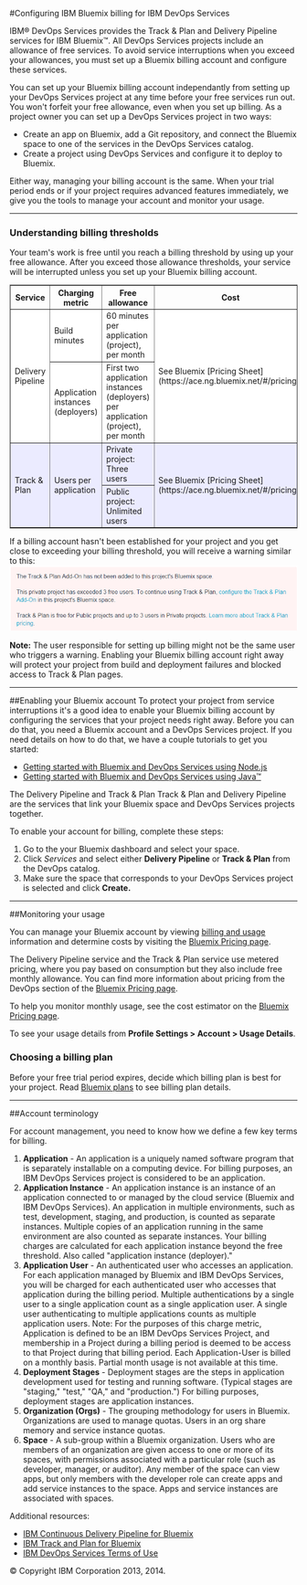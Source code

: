 #Configuring IBM Bluemix billing for IBM DevOps Services


IBM&reg; DevOps Services provides the Track & Plan and Delivery Pipeline services for IBM Bluemix&trade;.
All DevOps Services projects include an allowance of free services. To avoid service interruptions when you exceed your allowances, you must set up a Bluemix billing account and configure these services. 

You can set up your Bluemix billing account independantly from setting up your DevOps Services project at any time before your free services run out. You won't forfeit your free allowance, even when you set up billing. 
As a project owner you can set up a DevOps Services project in two ways:
* Create an app on Bluemix, add a Git repository, and connect the Bluemix space to one of the services in the DevOps Services catalog. 
* Create a project using DevOps Services and configure it to deploy to Bluemix.

Either way, managing your billing account is the same. When your trial period ends or if your project requires advanced features immediately, we give you the tools to manage your account and monitor your usage.

---

### Understanding billing thresholds

Your team's work is free until you reach a billing threshold by using up your free allowance. After you exceed those allowance thresholds, your service will be interrupted unless you set up your Bluemix billing account.

<table border="1" summary="" width="100%">
	<tbody>
		<tr>
			<th>Service</th>
			<th>Charging metric</th>
			<th>Free allowance</th>
			<th>Cost</th>
		</tr>
		<tr style="background-color: #FFFFFF">
			<td rowspan="2">Delivery Pipeline</td>
			<td>Build minutes</td>
			<td>60 minutes per application (project), per month</td>
			<td rowspan="2">See Bluemix [Pricing Sheet](https://ace.ng.bluemix.net/#/pricing/)</td>
		</tr>
		<tr style="background-color: #FFFFFF">
			<td>Application instances (deployers)</td>
			<td>First two application instances (deployers) per application (project), per month</td>
		</tr>
		<tr style="background-color: #EBEBFF">
			<td rowspan="2">Track &amp; Plan</td>
			<td rowspan="2">Users per application</td>
			<td>Private project: Three users</td>
			<td rowspan="2">See Bluemix [Pricing Sheet](https://ace.ng.bluemix.net/#/pricing/)</td>
		</tr>
		<tr style="background-color: #EBEBFF">
			<td>Public project: Unlimited users</td>
		</tr>
	</tbody>
</table> 

If a billing account hasn't been established for your project and you get close to exceeding your billing threshold, you will receive a warning similar to this:
![Billing warning](images/warn_track_plan.png)

**Note:** The user responsible for setting up billing might not be the same user who triggers a warning. Enabling your Bluemix billing account right away will protect your project from build and deployment failures and blocked access to Track & Plan pages.

---
##Enabling your Bluemix account
To protect your project from service interruptions it's a good idea to enable your Bluemix billing account by configuring the services that your project needs right away. Before you can do that, you need a Bluemix account and a DevOps Services project. If you need details on how to do that, we have a couple tutorials to get you started:
* [Getting started with Bluemix and DevOps Services using Node.js](https://hub.jazz.net/tutorials/jazzeditor/)
* [Getting started with Bluemix and DevOps Services using Java&trade;](https://hub.jazz.net/tutorials/jazzeditorjava/)

The Delivery Pipeline and Track & Plan Track & Plan and Delivery Pipeline are the services that link your Bluemix space and DevOps Services projects together.

To enable your account for billing, complete these steps:
1. Go to the your Bluemix dashboard and select your space. 
2. Click *Services* and select either **Delivery Pipeline** or **Track & Plan** from the DevOps catalog.
3. Make sure the space that corresponds to your DevOps Services project is selected and click **Create.**



---
##Monitoring your usage

You can manage your Bluemix account by viewing [billing and usage](https://www.ng.bluemix.net/docs/#acctmgmt/index-gentopic1.html#bil_usage) information and determine costs by visiting the [Bluemix Pricing page](https://bluemix.net/#/pricing).

The Delivery Pipeline service and the Track & Plan service
use metered pricing, where you pay based on consumption but they also include free
monthly allowance. You can find more information about pricing from the DevOps section of the 
[Bluemix Pricing page](https://bluemix.net/#/pricing).

To help you monitor monthly usage, see the cost estimator on the [Bluemix Pricing page](https://bluemix.net/#/pricing).

To see your usage details from **Profile Settings > Account > Usage Details**.


### Choosing a billing plan

Before your free trial period expires, decide which billing plan 
is best for your project. Read [Bluemix plans](https://www.ng.bluemix.net/docs/#acctmgmt/billing.html#bil_plan)
to see billing plan details.


---
##Account terminology

For account management, you need to know how we define a few key terms for billing. 
1. **Application** - An application is a uniquely named software program that is separately installable on 
a computing device. For billing purposes, an IBM DevOps Services 
project is considered to be an application.
2. **Application Instance** - An application instance is an instance of an application connected to or managed 
by the cloud service (Bluemix and IBM DevOps Services). An application in multiple environments, such as test, development, staging, and 
production, is counted as separate instances. Multiple copies of an application running in the same environment are also counted as separate instances. Your billing charges are calculated for each application instance beyond the free threshold. Also called "application instance (deployer)." 
3. **Application User** -  An authenticated user who accesses an application. For each application managed by Bluemix and IBM DevOps Services, you will be charged for each 
authenticated user who accesses that application during the billing period. Multiple authentications by a 
single user to a single application count as a single application user. A single user authenticating to 
multiple applications counts as multiple application users. 
Note: For the purposes of this charge metric, Application is defined to be an IBM DevOps Services 
Project, and membership in a Project during a billing period is deemed to be access to that Project during 
that billing period. Each Application-User is billed on a monthly basis. Partial month usage is not available at this time. 
4. **Deployment Stages** - Deployment stages are the steps in application development used for testing and running software. (Typical stages are "staging," "test," "QA," and "production.") For billing purposes, deployment stages are application instances.
5. **Organization (Orgs)** - The grouping methodology for users in Bluemix. Organizations are used to manage quotas. Users in an org share memory and service instance quotas. 
6. **Space** - A sub-group within a Bluemix organization. Users who are members of an organization are given access to one or more of its spaces, with permissions associated with a particular role (such as developer, manager, or auditor). Any member of the space can view apps, but only members with the developer role can create apps and add service instances to the space. Apps and service instances are associated with spaces. 

Additional resources: 
* [IBM Continuous Delivery Pipeline for Bluemix](http://www.ibm.com/software/sla/sladb.nsf/pdf/6616-01/$file/i126-6616-01_06-2014_en_US.pdf)
* [IBM Track and Plan for Bluemix](http://www.ibm.com/software/sla/sladb.nsf/pdf/6615-01/$file/i126-6615-01_06-2014_en_US.pdf)
* [IBM DevOps Services Terms of Use](https://hub.jazz.net/terms)



&copy; Copyright IBM Corporation 2013, 2014.
